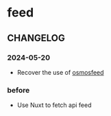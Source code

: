# feed

## CHANGELOG

### 2024-05-20

- Recover the use of [osmosfeed](https://github.com/osmoscraft/osmosfeed)

### before

- Use Nuxt to fetch api feed

